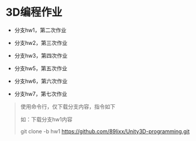 #  3D编程作业

- 分支hw1，第二次作业
- 分支hw2，第三次作业
- 分支hw3，第四次作业
- 分支hw5，第五次作业
- 分支hw6，第六次作业

- 分支hw7，第七次作业

> 使用命令行，仅下载分支内容，指令如下
>
> 如：下载分支hw1内容
>
> git clone -b hw1 https://github.com/89lixx/Unity3D-programming.git

